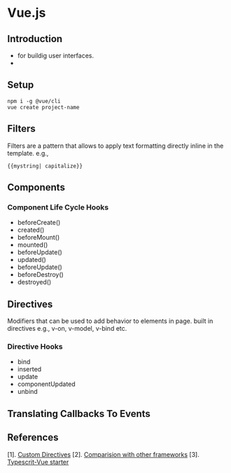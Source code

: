 # Vue.js
## Introduction
* for buildig  user interfaces.
* 

## Setup
```
npm i -g @vue/cli
vue create project-name
```

## Filters
Filters are a pattern that allows to apply text formatting directly inline in the template.
e.g.,
```
{{mystring| capitalize}}
```

## Components

### Component Life Cycle Hooks
* beforeCreate()
* created()
* beforeMount()
* mounted()
* beforeUpdate()
* updated()
* beforeUpdate()
* beforeDestroy()
* destroyed()


## Directives
Modifiers that can be used to add behavior to elements in page. 
built in directives e.g., v-on, v-model, v-bind etc.

### Directive Hooks
* bind
* inserted
* update
* componentUpdated
* unbind


## Translating Callbacks To Events

## References
[1]. [Custom Directives](https://vuejs.org/v2/guide/custom-directive.html#Directive-Hook-Arguments)
[2]. [Comparision with other frameworks](https://vuejs.org/v2/guide/comparison.html)
[3]. [Typescrit-Vue starter](https://github.com/Microsoft/TypeScript-Vue-Starter)
